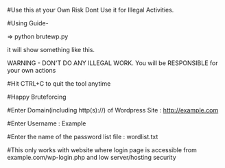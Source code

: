 #Use this at your Own Risk Dont Use it for Illegal Activities.

#Using Guide-

=> python brutewp.py

it will show something like this.

WARNING - DON'T DO ANY ILLEGAL WORK. You will be RESPONSIBLE for your own actions

#Hit CTRL+C to quit the tool anytime

#Happy Bruteforcing

#Enter Domain(including http(s)://) of Wordpress Site     : http://example.com

#Enter Username  : Example

#Enter the name of the password list file : wordlist.txt

#This only works with website where login page is accessible from example.com/wp-login.php and low server/hosting security
